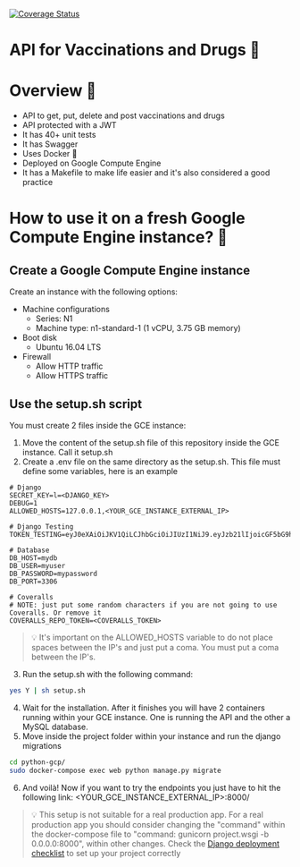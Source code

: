 [![Coverage Status](https://coveralls.io/repos/github/jalvaradosegura/python-gcp/badge.svg?branch=master)](https://coveralls.io/github/jalvaradosegura/python-gcp?branch=master)
# API for Vaccinations and Drugs 💉

# Overview 👀
* API to get, put, delete and post vaccinations and drugs
* API protected with a JWT
* It has 40+ unit tests
* It has Swagger
* Uses Docker 🐳
* Deployed on Google Compute Engine
* It has a Makefile to make life easier and it's also considered a good practice

# How to use it on a fresh Google Compute Engine instance? 🤔
## Create a Google Compute Engine instance
Create an instance with the following options:
* Machine configurations
    * Series: N1
    * Machine type: n1-standard-1 (1 vCPU, 3.75 GB memory)
* Boot disk
    * Ubuntu 16.04 LTS
* Firewall
    * Allow HTTP traffic
    * Allow HTTPS traffic

## Use the setup.sh script
You must create 2 files inside the GCE instance:
1. Move the content of the setup.sh file of this repository inside the GCE instance. Call it setup.sh
2. Create a .env file on the same directory as the setup.sh. This file must define some variables, here is an example
```
# Django
SECRET_KEY=l=<DJANGO_KEY>
DEBUG=1
ALLOWED_HOSTS=127.0.0.1,<YOUR_GCE_INSTANCE_EXTERNAL_IP>

# Django Testing
TOKEN_TESTING=eyJ0eXAiOiJKV1QiLCJhbGciOiJIUzI1NiJ9.eyJzb21lIjoicGF5bG9hZCJ9.Joh1R2dYzkRvDkqv3sygm5YyK8Gi4ShZqbhK2gxcs2U

# Database
DB_HOST=mydb
DB_USER=myuser
DB_PASSWORD=mypassword
DB_PORT=3306

# Coveralls
# NOTE: just put some random characters if you are not going to use Coveralls. Or remove it
COVERALLS_REPO_TOKEN=<COVERALLS_TOKEN>
```
>💡 It's important on the ALLOWED_HOSTS variable to do not place spaces between the IP's and just put a coma. You must put a coma between the IP's.
3. Run the setup.sh with the following command:
```sh
yes Y | sh setup.sh
```
4. Wait for the installation. After it finishes you will have 2 containers running within your GCE instance. One is running the API and the other a MySQL database.
5. Move inside the project folder within your instance and run the django migrations
```sh
cd python-gcp/
sudo docker-compose exec web python manage.py migrate
```
6. And voilà! Now if you want to try the endpoints you just have to hit the following link: <YOUR_GCE_INSTANCE_EXTERNAL_IP>:8000/

>💡 This setup is not suitable for a real production app. For a real production app you should consider changing the "command" within the docker-compose file to "command: gunicorn project.wsgi -b 0.0.0.0:8000", within other changes. Check the [Django deployment checklist](https://docs.djangoproject.com/en/3.1/howto/deployment/checklist/) to set up your project correctly


